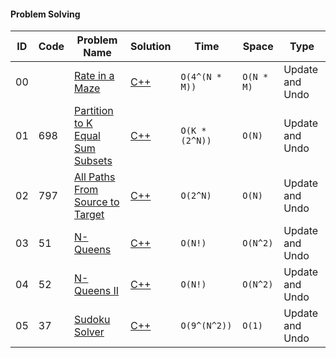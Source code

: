 #### Problem Solving
|ID|Code| Problem Name |  Solution  |  Time | Space | Type | 
|--|----|-------- | ---------- | -------| ------ | ---- |
|00||[Rate in a Maze](https://www.geeksforgeeks.org/rat-in-a-maze/)|[C++](https://github.com/Ali-Elshorpagi/algorithms/blob/main/backtracking/rat_in_a_maze.cpp)|`O(4^(N * M))`|`O(N * M)`|Update and Undo|
|01|698|[Partition to K Equal Sum Subsets](https://leetcode.com/problems/partition-to-k-equal-sum-subsets/)|[C++](https://github.com/Ali-Elshorpagi/algorithms/blob/main/backtracking/LeetCode_698.cpp)|`O(K * (2^N))`|`O(N)`|Update and Undo|
|02|797|[All Paths From Source to Target](https://leetcode.com/problems/all-paths-from-source-to-target/)|[C++](https://github.com/Ali-Elshorpagi/algorithms/blob/main/backtracking/LeetCode_797.cpp)|`O(2^N)`|`O(N)`|Update and Undo|
|03|51|[N-Queens](https://leetcode.com/problems/n-queens/)|[C++](https://github.com/Ali-Elshorpagi/algorithms/blob/main/backtracking/LeetCode_51.cpp)|`O(N!)`|`O(N^2)`|Update and Undo|
|04|52|[N-Queens II](https://leetcode.com/problems/n-queens-ii)|[C++](https://github.com/Ali-Elshorpagi/algorithms/blob/main/backtracking/LeetCode_52.cpp)|`O(N!)`|`O(N^2)`|Update and Undo|
|05|37|[Sudoku Solver](https://leetcode.com/problems/sudoku-solver/)|[C++](https://github.com/Ali-Elshorpagi/algorithms/blob/main/backtracking/LeetCode_37.cpp)|`O(9^(N^2))`|`O(1)`|Update and Undo|